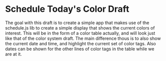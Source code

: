 # Schedule Today's Color Draft

The goal with this draft is to create a simple app that makes use of the schedule.js lib to create a simple display that shows the current colors of interest. This will be in the form of a color table actually, and will look just like that of the color system draft. The main difference thous is to also show the current date and time, and highlight the current set of color tags. Also dates can be shown for the other lines of color tags in the table while we are at it.
